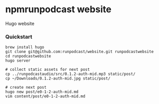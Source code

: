 # npmrunpodcast website

Hugo website

### Quickstart

```
brew install hugo
git clone git@github.com:runpodcast/website.git runpodcastwebsite
cd runpodcastwebsite
hugo server

# collect static assets for next post
cp ../runpodcastaudio/src/0.1.2-auth-mid.mp3 static/post/
cp ~/Downloads/0.1.2-auth-mid.jpg static/post/

# create next post
hugo new post/e0-1-2-auth-mid.md
vim content/post/e0-1-2-auth-mid.md
```
